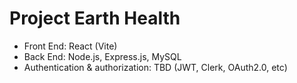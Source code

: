 # Project Earth Health

- Front End: React (Vite)
- Back End: Node.js, Express.js, MySQL
- Authentication & authorization: TBD (JWT, Clerk, OAuth2.0, etc)
